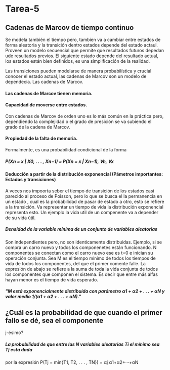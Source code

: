 # Tarea-5

## Cadenas de Marcov de tiempo continuo

Se modela también el tiempo pero, tambien va a cambiar entre estados de forma aleatoria y la transición dentro estados depende del estado actaul. Proveen un modelo secuencial que permite que resultados futuros depedan ude resultados previos. El siguiente estado depende del resultado actual, los estados están bien definidos, es una simplificación de la realidad.

Las transiciones pueden modelarse de manera probabilística y crucial conocer el estado actual, las cadenas de Marcov son un modelo de dependecia. 
Las cadenas de Marcov.
#### Las cadenas de Marcov tienen memoria. 
#### Capacidad de moverse entre estados.
Con cadenas de Marcov de orden uno es lo más común en la práctica pero, dependiendo la complejidad o el grado de presición se va subiendo el grado de la cadena de Marcov.

#### Propiedad de la falta de memoria.
Formalmente, es una probabilidad condicional de la forma
##### P(Xn = x | X0, . . . , Xn−1) = P(Xn = x | Xn−1), ∀n, ∀x

#### Deducción a partir de la distribución exponencial (Pámetros importantes: Estados y transiciones)
A veces nos impoorta seber el tiempo de transición de los estados casi parecido al proceso de Poisson, pero lo que se busca el la permanencia en un estado , cual es la probabilidad de pasar de estado a otro, esto se refiere a la transición.
Va representar un tiempo de vida la distribución exponencial representa esto. Un ejemplo la vida util de un compenente va a depender de su vida útil.

##### Densidad de la variable mínima de un conjunto de variables aleatorias
Son independientes pero, no son identicamente distribuidas. Ejemplo, si se compra un carro nuevo y todos los componenetes están funcionando. N componentes se conectan como el carro nuevo ese es t=0 e inician su operación conjunta. Sea M es el tiempo mínimo de todos los tiempos de vida de todos los componentes, del que el primer comente falle.
La expresión de abajo se refiere a la suma de toda la vida conjunta de todos los componentes que componen el sistema. Es decir que entre más alfas hayan menor es el tiempo de vida esperado.
##### "M está exponencialmente distribuida con parámetro α1 + α2 + . . . + αN y valor  medio 1/(α1 + α2 + . . . + αN)."

## ¿Cuál es la probabilidad de que cuando el primer fallo se dé, sea el componente
j-ésimo?
##### La probabilidad de que entre las N variables aleatorias Ti el mínimo sea Tj está dada
por la expresión P(Tj = min{T1, T2, . . . , TN}) = αj α1+α2+···+αN













